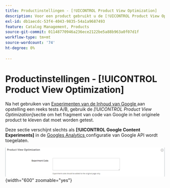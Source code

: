 ```yaml
---
title: Productinstellingen - [!UICONTROL Product View Optimization]
description: Voor een product gebruikt u de [!UICONTROL Product View Optimization] -instellingen om een reeks A/B-tests in te stellen met Google Content Experiments.
exl-id: db1aecdc-53f4-4043-9835-54a1a9687493
feature: Catalog Management, Products
source-git-commit: 01148770946a236ece2122be5a88b963a0f07d1f
workflow-type: tm+mt
source-wordcount: '74'
ht-degree: 0%

---
```


# Productinstellingen - [!UICONTROL Product View Optimization]

Na het gebruiken van [ Experimenten van de Inhoud van Google ](../merchandising-promotions/google-content-experiments.md) aan opstelling een reeks tests A/B, gebruik de _[!UICONTROL Product View Optimization]_&#x200B;sectie om het fragment van code van Google in het originele product te kleven dat moet worden getest.

Deze sectie verschijnt slechts als **[!UICONTROL Google Content Experiments]** in de [ Googles Analytics ](../merchandising-promotions/google-analytics.md) configuratie van Google API wordt toegelaten.

![ Optimalisering van de Mening van het Product ](./assets/product-view-optimization.png){width="600" zoomable="yes"}
